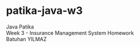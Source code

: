 # patika-java-w3
Java Patika <br/> 
Week 3 - Insurance Management System Homework <br/>
Batuhan YILMAZ
